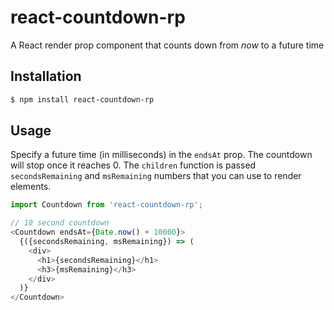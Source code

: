 # react-countdown-rp

A React render prop component that counts down from *now* to a future time

## Installation

```bash
$ npm install react-countdown-rp
```

## Usage

Specify a future time (in milliseconds) in the `endsAt` prop. The countdown will stop once it reaches 0. The `children` function is passed `secondsRemaining` and `msRemaining` numbers that you can use to render elements.

```js
import Countdown from 'react-countdown-rp';

// 10 second countdown
<Countdown endsAt={Date.now() + 10000}>
  {({secondsRemaining, msRemaining}) => (
    <div>
      <h1>{secondsRemaining}</h1>
      <h3>{msRemaining}</h3>
    </div>
  )}
</Countdown>
```
